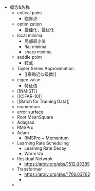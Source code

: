 - 概念&名称
	- critical point
		- 临界点
	- optimization
		- 最佳化，最优化
	- local minima
		- 局部最小值
		- flat minima
		- sharp minima
	- saddle point
		- 鞍点
	- Tayler Series Approximation
		- [[泰勒近似级数]]
	- eigen value
		- 特征值
	- [[NMIST]]
	- [[CIFAR-10]]
	- [[Batch for Training Data]]
	- momentum
	- error surface
	- Root MeanSquare
	- Adagrad
	- RMSPro
	- Adam
		- RMSPro + Momentum
	- Learning Rate Scheduling
		- Learning Rate Decay
		- Warm Up
	- Residual Netwrok
		- https://arxiv.org/abs/1512.03385
	- Transformer
		- https://arxiv.org/abs/1706.03762
		-
	-